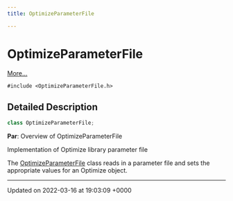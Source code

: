 ```yaml
---
title: OptimizeParameterFile

---
```


# OptimizeParameterFile



 [More...](#detailed-description)


`#include <OptimizeParameterFile.h>`

## Detailed Description

```cpp
class OptimizeParameterFile;
```


**Par**: Overview of OptimizeParameterFile

Implementation of Optimize library parameter file


The [OptimizeParameterFile](../Classes/classOptimizeParameterFile.md) class reads in a parameter file and sets the appropriate values for an Optimize object. 

-------------------------------

Updated on 2022-03-16 at 19:03:09 +0000